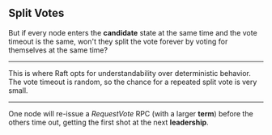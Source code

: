 ##  Split Votes

But if every node enters the **candidate** state at the same time and the vote timeout is the same, won't they split the vote forever by voting for themselves at the same time?

***

This is where Raft opts for understandability over deterministic behavior.  The vote timeout is random, so the chance for a repeated split vote is very small.

***

One node will re-issue a _RequestVote_ RPC (with a larger **term**) before the others time out, getting the first shot at the next **leadership**.

